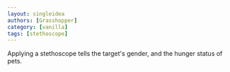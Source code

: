 ```yaml
---
layout: singleidea
authors: [Grasshopper]
category: [vanilla]
tags: [stethoscope]
---
```

Applying a stethoscope tells the target's gender, and the hunger status of pets.
